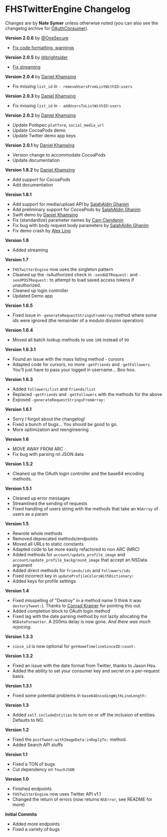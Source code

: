 # **FHSTwitterEngine Changelog**

Changes are by **Nate Symer** unless otherwise noted (you can also see the changelog archive for [OAuthConsumer](.github/oauthconsumer.md)).

**Version 2.0.6** by [@OneSecure](https://github.com/OneSecure)

- [Fix code formatting, warnings](https://github.com/fhsjaagshs/FHSTwitterEngine/pull/129)

**Version 2.0.5** by [@brightsider](https://github.com/brightsider)

- [Fix streaming](https://github.com/fhsjaagshs/FHSTwitterEngine/pull/124)

**Version 2.0.4** by [Daniel Khamsing](https://github.com/dkhamsing)

- Fix missing `list_id` in `- removeUsersFromListWithID:users`

**Version 2.0.3** by [Daniel Khamsing](https://github.com/dkhamsing)

- Fix missing `list_id` in `- addUsersToListWithID:users`

**Version 2.0.2** by [Daniel Khamsing](https://github.com/dkhamsing)

- Update Podspec `platform`, `social_media_url`
- Update CocoaPods demo
- Update Twitter demo app keys

**Version 2.0.1** by [Daniel Khamsing](https://github.com/dkhamsing)

- Version change to accommodate CocoaPods
- Update documentation

**Version 1.8.2** by [Daniel Khamsing](https://github.com/dkhamsing)

- Add support for CocoaPods
- Add documentation

**Version 1.8.1**

- Add support for media/upload API by [SalahAldin Ghanim](https://github.com/salah-ghanim)
- Add preliminary support for CocoaPods by [SalahAldin Ghanim](https://github.com/salah-ghanim)
- Swift demo by [Daniel Khamsing](https://github.com/dkhamsing)
- Fix (standardize) parameter names by [Cam Clendenin](https://github.com/camclendenin)
- Fix bug with body request body parameters by [SalahAldin Ghanim](https://github.com/salah-ghanim)
- Fix demo crash by [Alex Ling](https://github.com/hkalexling)

**Version 1.8**

- Added streaming

**Version 1.7**

- `FHSTwitterEngine` now uses the singleton pattern
- Cleaned up the -isAuthorized check in `-sendGETRequest:` and `-sendPOSTRequest:` to attempt to load saved access tokens if unauthorized.
- Cleaned up login controller
- Updated Demo app

**Version 1.6.5**

- Fixed issue in `-generateRequestStringsFromArray` method where some ids were ignored (the remainder of a modulo division operation)

**Version 1.6.4**

- Moved all batch lookup methods to use `100` instead of `99`

**Version 1.6.3.1**

- Found an issue with the mass listing method - cursors
- Adapted code for cursors, no more `-getFriends` and `-getFollowers`. You'll just have to pass your logged in username… Boo hoo.

**Version 1.6.3**

- Added `followers/list` and `friends/list`
- Replaced `-getFriends` and `-getFollowers` with the methods for the above
- Exposed `-generateRequestStringsFromArray:`

**Version 1.6.1**

- Sorry I forgot about the changelog!
- Fixed a bunch of bugs... You should be good to go.
- More optimization and reengineering

**Version 1.6**

- MOVE AWAY FROM ARC
- Fix bug with parsing nil JSON data

**Version 1.5.2**

- Cleaned up the OAuth login controller and the base64 encoding methods.

**Version 1.5.1**

- Cleaned up error messages
- Streamlined the sending of requests
- Fixed handling of users string with the methods that take an `NSArray` of users as a param

**Version 1.5**

- Rewrote whole methods
- Removed deprecated methods/endpoints
- Moved all URLs to static constants
- Adapted code to be more easily refactored to non ARC (MRC)
- Added methods for `account/update_profile_image` and `account/update_profile_background_image` that accept an NSData argument
- Added direct methods for `friends/ids` and `followers/ids`
- Fixed incorrect key in `updateProfileColorsWithDictionary:`
- Added keys for profile settings

**Version 1.4**

- Fixed misspelling of "Destroy" in a method name (I think it was `destoryTweet:`). Thanks to [Conrad Kramer](http://twitter.com/conradev) for pointing this out.
- Added completion block to OAuth login method
- Fixed lag with the date parsing method by not lazily allocating the `NSDateFormatter`. A 200ms delay is now gone. *And there was much rejoicing*.

**Version 1.3.3**

- `since_id` is now optional for `getHomeTimelineSinceID:count:`

**Version 1.3.2**

- Fixed an issue with the date format from Twitter, thanks to Jason Hsu.
- Added the ability to set your consumer key and secret on a per-request basis.

**Version 1.3.1**

- Fixed some potential problems in `base64EncodingWithLineLength:`

**Version 1.3**

- Added `self.includeEntities` to turn on or off the inclusion of entities. Defaults to NO.

**Version 1.2**

- Fixed the `postTweet:withImageData:inReplyTo:` method.
- Added Search API stuffs

**Version 1.1**

- Fixed a TON of bugs
- Cut dependency on `TouchJSON`

**Version 1.0**

- Finished endpoints
- `FHSTwitterEngine` now uses Twitter API v1.1
- Changed the return of errors (now returns `NSError`, see README for more)

**Initial Commits**

- Added more endpoints
- Fixed a variety of bugs
